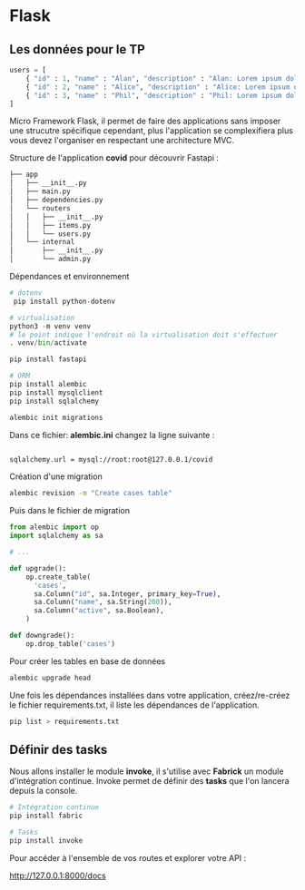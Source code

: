 # Flask

## Les données pour le TP

```python
users = [
    { "id" : 1, "name" : "Alan", "description" : "Alan: Lorem ipsum dolor sit amet consectetur adipisicing elit" },
    { "id" : 2, "name" : "Alice", "description" : "Alice: Lorem ipsum dolor sit amet consectetur adipisicing elit" },
    { "id" : 3, "name" : "Phil", "description" : "Phil: Lorem ipsum dolor sit amet consectetur adipisicing elit" },
]
```

Micro Framework Flask, il permet de faire des applications sans imposer une strucutre spécifique cependant, plus l'application se complexifiera plus vous devez l'organiser en respectant une architecture MVC.

Structure de l'application **covid** pour découvrir Fastapi :

```txt
├── app
│   ├── __init__.py
│   ├── main.py
│   ├── dependencies.py
│   └── routers
│   │   ├── __init__.py
│   │   ├── items.py
│   │   └── users.py
│   └── internal
│       ├── __init__.py
│       └── admin.py
```

Dépendances et environnement

```python
# dotenv
 pip install python-dotenv

# virtualisation
python3 -m venv venv
# le point indique l'endroit où la virtualisation doit s'effectuer
. venv/bin/activate

pip install fastapi

# ORM
pip install alembic
pip install mysqlclient
pip install sqlalchemy

alembic init migrations
```

Dans ce fichier: **alembic.ini** changez la ligne suivante :

```txt

sqlalchemy.url = mysql://root:root@127.0.0.1/covid
```

Création d'une migration 

```bash
alembic revision -m "Create cases table"
```

Puis dans le fichier de migration 

```python 
from alembic import op
import sqlalchemy as sa

# ...

def upgrade():
    op.create_table(
      'cases',
      sa.Column("id", sa.Integer, primary_key=True),
      sa.Column("name", sa.String(200)),
      sa.Column("active", sa.Boolean),
    )

def downgrade():
    op.drop_table('cases')
```

Pour créer les tables en base de données

```bash
alembic upgrade head
```

Une fois les dépendances installées dans votre application, créez/re-créez le fichier requirements.txt, il liste les dépendances de l'application.

```bash
pip list > requirements.txt
```

## Définir des tasks 

Nous allons installer le module **invoke**, il s'utilise avec **Fabrick** un module d'intégration continue. Invoke permet de définir des **tasks** que l'on lancera depuis la console.

```bash
# Intégration continue
pip install fabric

# Tasks
pip install invoke
```

Pour accéder à l'ensemble de vos routes et explorer votre API :

http://127.0.0.1:8000/docs